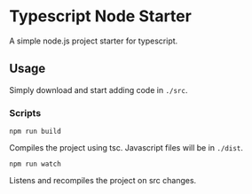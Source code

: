 # Typescript Node Starter

A simple node.js project starter for typescript.

## Usage

Simply download and start adding code in `./src`.

### Scripts

```shell
npm run build
```

Compiles the project using tsc. Javascript files will be in `./dist`.

```shell
npm run watch
```

Listens and recompiles the project on src changes.